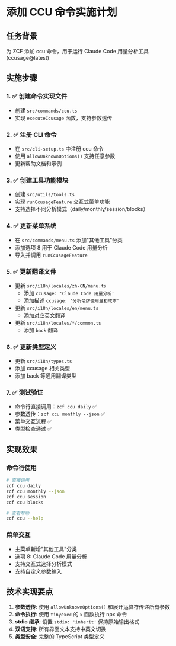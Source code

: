 # 添加 CCU 命令实施计划

## 任务背景
为 ZCF 添加 ccu 命令，用于运行 Claude Code 用量分析工具 (ccusage@latest)

## 实施步骤

### 1. ✅ 创建命令实现文件
- 创建 `src/commands/ccu.ts`
- 实现 `executeCcusage` 函数，支持参数透传

### 2. ✅ 注册 CLI 命令
- 在 `src/cli-setup.ts` 中注册 ccu 命令
- 使用 `allowUnknownOptions()` 支持任意参数
- 更新帮助文档和示例

### 3. ✅ 创建工具功能模块
- 创建 `src/utils/tools.ts`
- 实现 `runCcusageFeature` 交互式菜单功能
- 支持选择不同分析模式（daily/monthly/session/blocks）

### 4. ✅ 更新菜单系统
- 在 `src/commands/menu.ts` 添加"其他工具"分类
- 添加选项 8 用于 Claude Code 用量分析
- 导入并调用 `runCcusageFeature`

### 5. ✅ 更新翻译文件
- 更新 `src/i18n/locales/zh-CN/menu.ts`
  - 添加 `ccusage: 'Claude Code 用量分析'`
  - 添加描述 `ccusage: '分析令牌使用量和成本'`
- 更新 `src/i18n/locales/en/menu.ts`
  - 添加对应英文翻译
- 更新 `src/i18n/locales/*/common.ts`
  - 添加 `back` 翻译

### 6. ✅ 更新类型定义
- 更新 `src/i18n/types.ts`
- 添加 ccusage 相关类型
- 添加 back 等通用翻译类型

### 7. ✅ 测试验证
- 命令行直接调用：`zcf ccu daily` ✅
- 参数透传：`zcf ccu monthly --json` ✅  
- 菜单交互流程 ✅
- 类型检查通过 ✅

## 实现效果

### 命令行使用
```bash
# 直接调用
zcf ccu daily
zcf ccu monthly --json
zcf ccu session
zcf ccu blocks

# 查看帮助
zcf ccu --help
```

### 菜单交互
- 主菜单新增"其他工具"分类
- 选项 8: Claude Code 用量分析
- 支持交互式选择分析模式
- 支持自定义参数输入

## 技术实现要点

1. **参数透传**: 使用 `allowUnknownOptions()` 和展开运算符传递所有参数
2. **命令执行**: 使用 `tinyexec` 的 `x` 函数执行 npx 命令
3. **stdio 继承**: 设置 `stdio: 'inherit'` 保持原始输出格式
4. **双语支持**: 所有界面文本支持中英文切换
5. **类型安全**: 完整的 TypeScript 类型定义